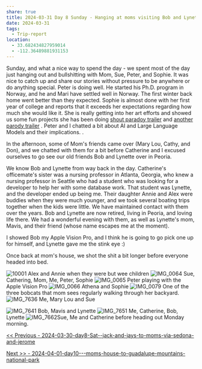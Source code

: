 ```yaml
---
share: true
title: 2024-03-31 Day 8 Sunday - Hanging at moms visiting Bob and Lynette
date: 2024-03-31
tags:
  - Trip-report
location:
  - 33.682434827959014
  - -112.36489881931153
---
```


Sunday, and what a nice way to spend the day - we spent most of the day just hanging out and bullshitting with Mom, Sue, Peter, and Sophie.   It was nice to catch up and share our stories without pressure to be anywhere or do anything special.   Peter is doing well.  He started his Ph.D. program in Norway, and he and Mari have settled well in Norway. The first winter back home went better than they expected.   Sophie is almost done with her first year of college and reports that it exceeds her expectations regarding how much she would like it.  She is really getting into her art efforts and showed us some fun projects she has been doing [shout paradoy trailer](https://www.youtube.com/watch?si=b5e1AOU5W7hglllt&v=wtT3B0cS0CE&feature=youtu.be&themeRefresh=1) and [another parody trailer](https://www.youtube.com/watch?v=utjkHnsm6po) .  Peter and I chatted a bit about AI and Large Language Models and their implications. . 

In the afternoon, some of Mom's friends came over (Mary Lou, Cathy, and Don), and we chatted with them for a bit before Catherine and I excused ourselves to go see our old friends Bob and Lynette over in Peoria. 

We know Bob and Lynette from way back in the day.   Catherine's officemate's sister was a nursing professor in Atlanta, Georgia, who knew a nursing professor in Seattle who had a student who was looking for a developer to help her with some database work.  That student was Lynette, and the developer ended up being me.  Their daughter Annie and Alex were buddies when they were much younger, and we took several boating trips together when the kids were little. We have maintained contact with them over the years.   Bob and Lynette are now retired, living in Peoria, and loving life there.   We had a wonderful evening with them, as well as Lynette's mom, Mavis, and their friend (whose name escapes me at the moment).   

I showed Bob my Apple Vision Pro, and I think he is going to go pick one up for himself, and Lynette gave me the stink eye :) 

Once back at mom's house, we shot the shit a bit longer before everyone headed into bed. 

![10001](../../attachments/10001.jpeg)
Alex and Annie when they were but wee children
![IMG_0064](../../attachments/IMG_0064.jpeg)
Sue, Cathering, Mom, Me, Peter, Sophie
![IMG_0065](../../attachments/IMG_0065.jpeg)
Peter playing with the Apple Vision Pro
![IMG_0066](../../attachments/IMG_0066.jpeg)
Athena and Sophie
![IMG_0079](../../attachments/IMG_0079.jpeg)
One of the three bobcats that mom sees regularly walking through her backyard.
![IMG_7636](../../attachments/IMG_7636.jpeg)
Me, Mary Lou and Sue

![IMG_7641](../../attachments/IMG_7641.jpeg)
Bob, Mavis and Lynette
![IMG_7651](../../attachments/IMG_7651.jpeg)
Me, Catherine, Bob, Lynette
![IMG_7662](../../attachments/IMG_7662.jpeg)Sue, Me and Catherine before heading out Monday morning.

[<< Previous - 2024-03-30-day8-Sat--jack-and-jays-to-moms-via-sedona-and-jerome](./2024-03-30-day8-Sat--jack-and-jays-to-moms-via-sedona-and-jerome.md)

[Next >> - 2024-04-01-day10---moms-house-to-guadalupe-mountains-national-park](./2024-04-01-day10---moms-house-to-guadalupe-mountains-national-park.md)
